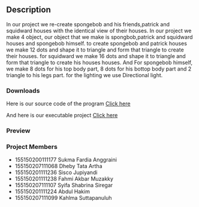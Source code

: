 ## Description

In our project we re-create spongebob  and his friends,patrick and squidward houses with the identical view of their houses. In our project we make 4 object, our object that we make is spongbob,patrick and squidward houses and spongebob himself. to create spongebob and patrick houses we make 12 dots and shape it to triangle and form that triangle to create their houses. for squidward we make 16 dots and shape it to triangle and form that triangle to create his houses houses. And For spongebob himself, we make 8 dots for his top body part, 8 dots for his bottop body part and 2 triangle to his legs part. for the lighting we use Directional light.

### Downloads

Here is our source code of the program [Click here](https://github.com/timprojekgkv/BikiniButtom3D) 

And here is our executable project [Click here](https://drive.google.com/open?id=1D_gk9ubJ2MuX2a2ApZf7vIuLve4a9yKC)
 
### Preview



### Project Members

- 155150200111177 Sukma Fardia Anggraini
- 155150207111068 Dheby Tata Artha
- 155150201111236 Sisco Jupiyandi
- 155150201111238 Fahmi Akbar Muzakky
- 155150207111107 Syifa Shabrina Siregar
- 155150201111224 Abdul Hakim
- 155150207111099 Kahlma Suttapanuluh

